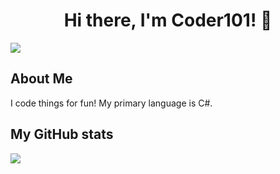 <h1 align=center>Hi there, I'm Coder101! 👋</h1>


[![](https://komarev.com/ghpvc/?username=CodeKing101)](https://github.com/CodeKing101)

## About Me
I code things for fun! My primary language is C#.

## My GitHub stats
<img src="https://github-readme-stats.vercel.app/api?username=CodeKing101&include_all_commits=true&hide_border=true&count_private=true" />
